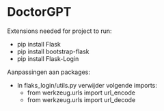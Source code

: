 # DoctorGPT

Extensions needed for project to run:
- pip install Flask
- pip install bootstrap-flask
- pip install Flask-Login


Aanpassingen aan packages:
- In flaks_login/utils.py verwijder volgende imports:
    - from werkzeug.urls import url_encode
    - from werkzeug.urls import url_decode